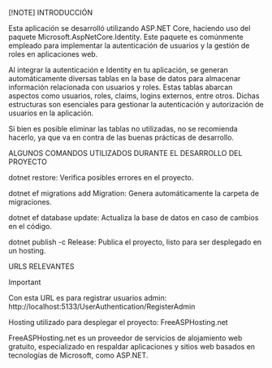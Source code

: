 [!NOTE]
INTRODUCCIÓN

Esta aplicación se desarrolló utilizando ASP.NET Core, haciendo uso del paquete Microsoft.AspNetCore.Identity. Este paquete es comúnmente empleado para implementar la autenticación de usuarios y la gestión de roles en aplicaciones web.

Al integrar la autenticación e Identity en tu aplicación, se generan automáticamente diversas tablas en la base de datos para almacenar información relacionada con usuarios y roles. Estas tablas abarcan aspectos como usuarios, roles, claims, logins externos, entre otros. Dichas estructuras son esenciales para gestionar la autenticación y autorización de usuarios en la aplicación.

Si bien es posible eliminar las tablas no utilizadas, no se recomienda hacerlo, ya que va en contra de las buenas prácticas de desarrollo.

ALGUNOS COMANDOS UTILIZADOS DURANTE EL DESARROLLO DEL PROYECTO

dotnet restore: Verifica posibles errores en el proyecto.

dotnet ef migrations add Migration: Genera automáticamente la carpeta de migraciones.

dotnet ef database update: Actualiza la base de datos en caso de cambios en el código.

dotnet publish -c Release: Publica el proyecto, listo para ser desplegado en un hosting.

URLS RELEVANTES
> [!IMPORTANT]
Con esta URL es para registrar usuarios admin: http://localhost:5133/UserAuthentication/RegisterAdmin

Hosting utilizado para desplegar el proyecto: FreeASPHosting.net

FreeASPHosting.net es un proveedor de servicios de alojamiento web gratuito, especializado en respaldar aplicaciones y sitios web basados en tecnologías de Microsoft, como ASP.NET.
